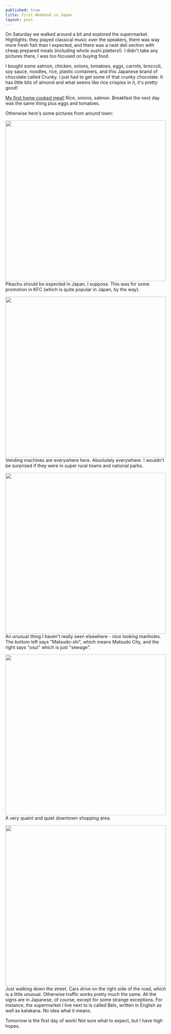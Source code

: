 ```yaml
---
published: true
title: First Weekend in Japan
layout: post
---
```

On Saturday we walked around a bit and explored the supermarket. Highlights: they played classical music over the speakers, there was way more fresh fish than I expected, and there was a neat deli section with cheap prepared meals (including whole sushi platters!). I didn't take any pictures there, I was too focused on buying food. 

I bought some salmon, chicken, onions, tomatoes, eggs, carrots, broccoli, soy sauce, noodles, rice, plastic containers, and this Japanese brand of chocolate called Crunky. I just had to get some of that crunky chocolate. It has little bits of almond and what seems like rice crispies in it, it's pretty good!

[My first home cooked meal!](https://farm8.staticflickr.com/7447/26560744784_2e3c972821_z.jpg) Rice, onions, salmon. Breakfast the next day was the same thing plus eggs and tomatoes. 

Otherwise here's some pictures from around town:

<a href="https://farm8.staticflickr.com/7343/26560690154_0266aa4ef4_z.jpg"><img src="https://farm8.staticflickr.com/7343/26560690154_0266aa4ef4_z.jpg" style="width: 500px;"/></a> Pikachu should be expected in Japan, I suppose. This was for some promotion in KFC (which is quite popular in Japan, by the way).

<a href="https://farm8.staticflickr.com/7206/26560697114_cc7eaf9a0a_z.jpg"><img src="https://farm8.staticflickr.com/7206/26560697114_cc7eaf9a0a_z.jpg" style="width: 500px;"/></a> Vending machines are everywhere here. Absolutely everywhere. I wouldn't be surprised if they were in super rural towns and national parks. 

<a href="https://farm8.staticflickr.com/7537/27098353221_602407aba2_z.jpg"><img src="https://farm8.staticflickr.com/7537/27098353221_602407aba2_z.jpg" style="width: 500px;"/></a> An unusual thing I haven't really seen elsewhere - nice looking manholes. The bottom left says "Matsudo-shi", which means Matsudo City, and the right says "osui" which is just "sewage". 

<a href="https://farm8.staticflickr.com/7747/27098350011_13099c8d31_z.jpg"><img src="https://farm8.staticflickr.com/7747/27098350011_13099c8d31_z.jpg" style="width: 500px;"/></a> A very quaint and quiet downtown shopping area. 

<a href="https://farm8.staticflickr.com/7030/27098348101_945a7cdc29_z.jpg.jpg"><img src="https://farm8.staticflickr.com/7030/27098348101_945a7cdc29_z.jpg" style="width: 500px;"/></a> Just walking down the street. Cars drive on the right side of the road, which is a little unusual. Otherwise traffic works pretty much the same. All the signs are in Japanese, of course, except for some strange exceptions. For instance, the supermarket I live next to is called Belx, written in English as well as katakana. No idea what it means. 

Tomorrow is the first day of work! Not sure what to expect, but I have high hopes.